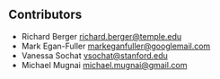 ## Contributors 

 - Richard Berger <richard.berger@temple.edu>
 - Mark Egan-Fuller <markeganfuller@googlemail.com>
 - Vanessa Sochat <vsochat@stanford.edu>
 - Michael Mugnai <michael.mugnai@gmail.com>

